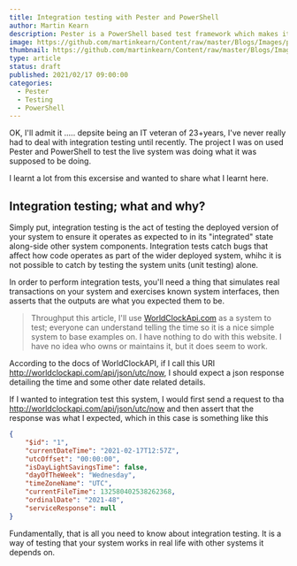 ```yaml
---
title: Integration testing with Pester and PowerShell
author: Martin Kearn
description: Pester is a PowerShell based test framework which makes it very simple to write integration tests. This article gives and overview and some usefull resources.
image: https://github.com/martinkearn/Content/raw/master/Blogs/Images/pester.png
thumbnail: https://github.com/martinkearn/Content/raw/master/Blogs/Images/pesterThumb.png
type: article
status: draft
published: 2021/02/17 09:00:00
categories: 
  - Pester
  - Testing
  - PowerShell
---
```


OK, I'll admit it ..... depsite being an IT veteran of 23+years, I've never really had to deal with integration testing until recently. The project I was on used Pester and PowerShell to test the live system was doing what it was supposed to be doing.

I learnt a lot from this excersise and wanted to share what I learnt here.

## Integration testing; what and why?
Simply put, integration testing is the act of testing the deployed version of your system to ensure it operates as expected to in its "integrated" state along-side other system components. Integration tests catch bugs that affect how code operates as part of the wider deployed system, whihc it is not possible to catch by testing the system units (unit testing) alone.

In order to perform integration tests, you'll need a thing that simulates real transactions on your system and exercises known system interfaces, then asserts that the outputs are what you expected them to be.

> Throughput this article, I'll use [WorldClockApi.com](http://worldclockapi.com/) as a system to test; everyone can understand telling the time so it is a nice simple system to base examples on. I have nothing to do with this website. I have no idea who owns or maintains it, but it does seem to work.

According to the docs of WorldClockAPI, if I call this URI http://worldclockapi.com/api/json/utc/now, I should expect a json response detailing the time and some other date related details.

If I wanted to integration test this system, I would first send a request to tha http://worldclockapi.com/api/json/utc/now and then assert that the response was what I expected, which in this case is something like this

```json
{
    "$id": "1",
    "currentDateTime": "2021-02-17T12:57Z",
    "utcOffset": "00:00:00",
    "isDayLightSavingsTime": false,
    "dayOfTheWeek": "Wednesday",
    "timeZoneName": "UTC",
    "currentFileTime": 132580402538262368,
    "ordinalDate": "2021-48",
    "serviceResponse": null
}
```

Fundamentally, that is all you need to know about integration testing. It is a way of testing that your system works in real life with other systems it depends on.